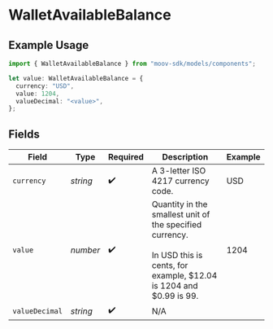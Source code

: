 # WalletAvailableBalance

## Example Usage

```typescript
import { WalletAvailableBalance } from "moov-sdk/models/components";

let value: WalletAvailableBalance = {
  currency: "USD",
  value: 1204,
  valueDecimal: "<value>",
};
```

## Fields

| Field                                                                                                                         | Type                                                                                                                          | Required                                                                                                                      | Description                                                                                                                   | Example                                                                                                                       |
| ----------------------------------------------------------------------------------------------------------------------------- | ----------------------------------------------------------------------------------------------------------------------------- | ----------------------------------------------------------------------------------------------------------------------------- | ----------------------------------------------------------------------------------------------------------------------------- | ----------------------------------------------------------------------------------------------------------------------------- |
| `currency`                                                                                                                    | *string*                                                                                                                      | :heavy_check_mark:                                                                                                            | A 3-letter ISO 4217 currency code.                                                                                            | USD                                                                                                                           |
| `value`                                                                                                                       | *number*                                                                                                                      | :heavy_check_mark:                                                                                                            | Quantity in the smallest unit of the specified currency. <br/><br/>In USD this is cents, for example, $12.04 is 1204 and $0.99 is 99. | 1204                                                                                                                          |
| `valueDecimal`                                                                                                                | *string*                                                                                                                      | :heavy_check_mark:                                                                                                            | N/A                                                                                                                           |                                                                                                                               |